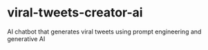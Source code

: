 # viral-tweets-creator-ai
AI chatbot that generates viral tweets using prompt engineering and generative AI
